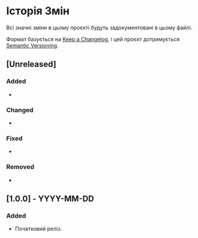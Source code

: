 # Історія Змін

Всі значні зміни в цьому проєкті будуть задокументовані в цьому файлі.

Формат базується на [Keep a Changelog](https://keepachangelog.com/en/1.0.0/), і цей проєкт дотримується [Semantic Versioning](https://semver.org/spec/v2.0.0.html).

## [Unreleased]

### Added
- 

### Changed
- 

### Fixed
- 

### Removed
- 

## [1.0.0] - YYYY-MM-DD

### Added
- Початковий реліз.
